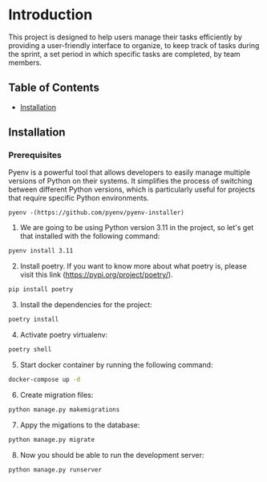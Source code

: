 # Introduction

This project is designed to help users manage their tasks efficiently by providing a user-friendly interface to organize, to keep track of tasks during the sprint, a set period in which specific tasks are completed, by team members.

## Table of Contents

- [Installation](#installation)

## Installation

### Prerequisites

Pyenv is a powerful tool that allows developers to easily manage multiple versions of Python on their systems. It simplifies the process of switching between different Python versions, which is particularly useful for projects that require specific Python environments.

    pyenv -(https://github.com/pyenv/pyenv-installer)

1. We are going to be using Python version 3.11 in the project, so let's get that installed with the following command:

```bash
pyenv install 3.11
```

2. Install poetry. If you want to know more about what poetry is, please visit this link (https://pypi.org/project/poetry/).

```bash
pip install poetry
```

3. Install the dependencies for the project:

```bash
poetry install
```

4. Activate poetry virtualenv:

```bash
poetry shell
```

5. Start docker container by running the following command:

```bash
docker-compose up -d
```

6. Create migration files:

```bash
python manage.py makemigrations
```

7. Appy the migations to the database:

```bash
python manage.py migrate
```

8. Now you should be able to run the development server:

```bash
python manage.py runserver
```
